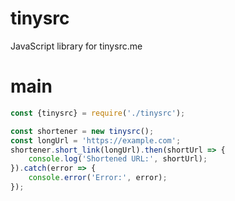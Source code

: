 # tinysrc
JavaScript library for tinysrc.me
# main
```js
const {tinysrc} = require('./tinysrc');

const shortener = new tinysrc();
const longUrl = 'https://example.com';
shortener.short_link(longUrl).then(shortUrl => {
    console.log('Shortened URL:', shortUrl);
}).catch(error => {
    console.error('Error:', error);
});

```
